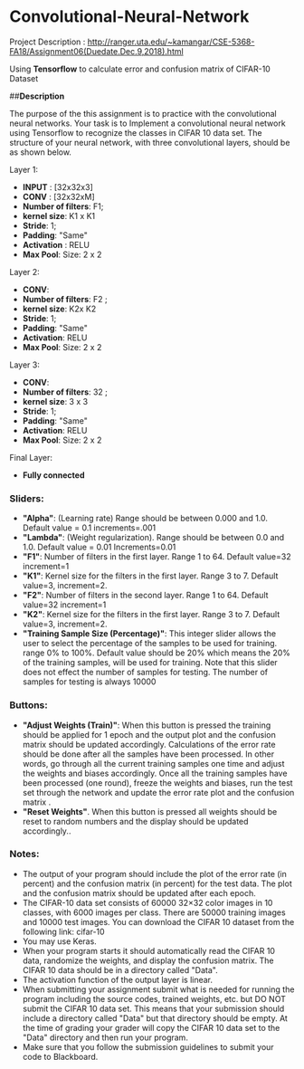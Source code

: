 # Convolutional-Neural-Network
Project Description : http://ranger.uta.edu/~kamangar/CSE-5368-FA18/Assignment06(Duedate.Dec.9,2018).html

Using __Tensorflow__ to calculate error and confusion matrix of CIFAR-10 Dataset

##__Description__

The purpose of the this assignment is to practice with the convolutional neural networks.
Your task is to Implement a convolutional neural network using Tensorflow to recognize the classes in CIFAR 10 data set. The structure of your neural network, with three convolutional layers, should be as shown below.

Layer 1:

  - **INPUT** : [32x32x3]
  - **CONV** : [32x32xM]
  - **Number of filters**: F1;
  - **kernel size**: K1 x K1
  - **Stride**: 1;
  - **Padding**: "Same"
  - **Activation** : RELU
  - **Max Pool**: Size: 2 x 2

Layer 2:

   - **CONV**:  
   - **Number of filters**: F2 ; 
   - **kernel size**: K2x K2 
   - **Stride**: 1; 
   - **Padding**: "Same"
   - **Activation**: RELU
   - **Max Pool**: Size: 2 x 2

Layer 3:
   - **CONV**:  
   - **Number of filters**: 32 ;  
   - **kernel size**: 3 x 3  
   - **Stride**: 1; 
   - **Padding**: "Same"
   - **Activation**: RELU
   - **Max Pool**: Size: 2 x 2

Final Layer:
   - **Fully connected**


 
### Sliders:
- **"Alpha"**: (Learning rate) Range should be between 0.000 and 1.0. Default value = 0.1 increments=.001
- **"Lambda"**: (Weight regularization). Range should be between 0.0 and 1.0. Default value = 0.01 Increments=0.01
- **"F1"**: Number of filters in the first layer. Range 1 to 64. Default value=32  increment=1
- **"K1"**: Kernel size for the filters in the first layer. Range 3 to 7. Default value=3, increment=2.
- **"F2"**: Number of filters in the second layer. Range 1 to 64. Default value=32  increment=1
- **"K2"**: Kernel size for the filters in the first layer. Range 3 to 7. Default value=3, increment=2.
- **"Training Sample Size (Percentage)"**: This integer slider allows the user to select the percentage of the samples to be used for training. range 0% to 100%. Default value should be 20% which means the 20% of the training samples, will be used for training. Note that this slider does not effect the number of samples for testing. The number of samples for testing is always 10000
### Buttons:
- **"Adjust Weights (Train)"**: When this button is pressed the training should be applied for 1 epoch and the output plot and the confusion matrix should be updated accordingly. Calculations of the error rate should be done after all the samples have been processed. In other words, go through all the current training samples one time and adjust the weights and biases accordingly. Once all the training samples have been processed (one round), freeze the weights and biases, run the test set through the network and update the error rate plot and the confusion matrix .
- **"Reset Weights"**. When this button is pressed all weights should be reset to random numbers and the display should be updated accordingly..
 
 ### Notes: 
- The output of your program should include the plot of the error rate (in percent) and the confusion matrix (in percent) for the test data. The plot and the confusion matrix should be updated after each epoch.
- The CIFAR-10 data set consists of 60000 32×32 color images in 10 classes, with 6000 images per class. There are 50000 training images and 10000 test images. You can download the CIFAR 10 dataset from the following link: cifar-10  
- You may use Keras.
- When your program starts it should automatically read the CIFAR 10 data, randomize the weights, and display the confusion matrix. The CIFAR 10 data should be in a directory called "Data".
- The activation function of the output layer is linear.
- When submitting your assignment submit what is needed for running the program including the source codes, trained weights, etc. but DO NOT submit the CIFAR 10 data set. This means that your submission should include a directory called "Data" but that directory should be empty. At the time of grading your grader will copy the CIFAR 10 data set to the "Data" directory and then run your program.
- Make sure that you follow the submission guidelines to submit your code to Blackboard.



 
